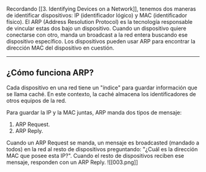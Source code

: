 Recordando [[3. Identifying Devices on a Network]], tenemos dos maneras de identificar dispositivos: IP (identificador lógico) y MAC (identificador físico).
El ARP (Address Resolution Protocol) es la tecnología responsable de vincular estas dos bajo un dispositivo.
Cuando un dispositivo quiere conectarse con otro, manda un broadcast a la red entera buscando ese dispositivo específico. Los dispositivos pueden usar ARP para encontrar la dirección MAC del dispositivo en cuestión.

------------
<h2>¿Cómo funciona ARP?</h2>
Cada dispositivo en una red tiene un "índice" para guardar información que se llama caché. En este contexto, la caché almacena los identificadores de otros equipos de la red.

Para guardar la IP y la MAC juntas, ARP manda dos tipos de mensaje:

1. ARP Request.
2. ARP Reply.

Cuando un ARP Request se manda, un mensaje es broadcasted (mandado a todos) en la red al resto de dispositivos preguntando: "¿Cuál es la dirección MAC que posee esta IP?". Cuando el resto de dispositivos reciben ese mensaje, responden con un ARP Reply.
![[003.png]]
